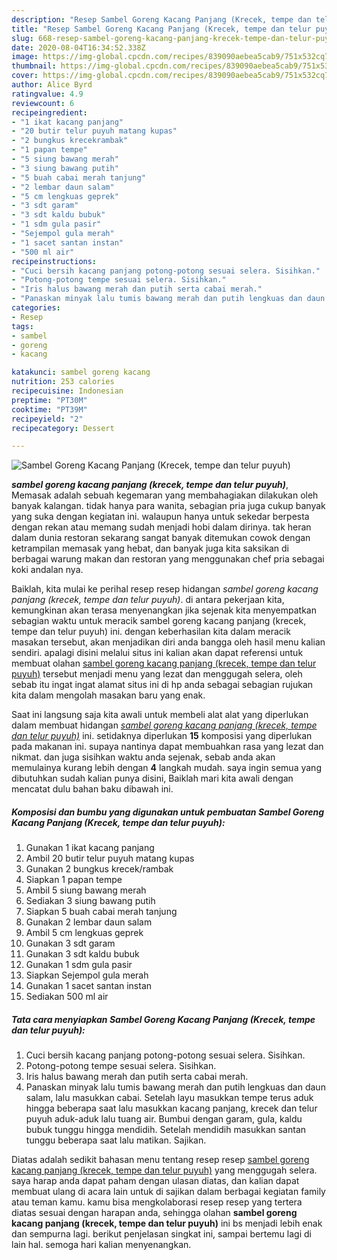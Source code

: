 ```yaml
---
description: "Resep Sambel Goreng Kacang Panjang (Krecek, tempe dan telur puyuh), Bisa Manjain Lidah"
title: "Resep Sambel Goreng Kacang Panjang (Krecek, tempe dan telur puyuh), Bisa Manjain Lidah"
slug: 668-resep-sambel-goreng-kacang-panjang-krecek-tempe-dan-telur-puyuh-bisa-manjain-lidah
date: 2020-08-04T16:34:52.338Z
image: https://img-global.cpcdn.com/recipes/839090aebea5cab9/751x532cq70/sambel-goreng-kacang-panjang-krecek-tempe-dan-telur-puyuh-foto-resep-utama.jpg
thumbnail: https://img-global.cpcdn.com/recipes/839090aebea5cab9/751x532cq70/sambel-goreng-kacang-panjang-krecek-tempe-dan-telur-puyuh-foto-resep-utama.jpg
cover: https://img-global.cpcdn.com/recipes/839090aebea5cab9/751x532cq70/sambel-goreng-kacang-panjang-krecek-tempe-dan-telur-puyuh-foto-resep-utama.jpg
author: Alice Byrd
ratingvalue: 4.9
reviewcount: 6
recipeingredient:
- "1 ikat kacang panjang"
- "20 butir telur puyuh matang kupas"
- "2 bungkus krecekrambak"
- "1 papan tempe"
- "5 siung bawang merah"
- "3 siung bawang putih"
- "5 buah cabai merah tanjung"
- "2 lembar daun salam"
- "5 cm lengkuas geprek"
- "3 sdt garam"
- "3 sdt kaldu bubuk"
- "1 sdm gula pasir"
- "Sejempol gula merah"
- "1 sacet santan instan"
- "500 ml air"
recipeinstructions:
- "Cuci bersih kacang panjang potong-potong sesuai selera. Sisihkan."
- "Potong-potong tempe sesuai selera. Sisihkan."
- "Iris halus bawang merah dan putih serta cabai merah."
- "Panaskan minyak lalu tumis bawang merah dan putih lengkuas dan daun salam, lalu masukkan cabai. Setelah layu masukkan tempe terus aduk hingga beberapa saat lalu masukkan kacang panjang, krecek dan telur puyuh aduk-aduk lalu tuang air. Bumbui dengan garam, gula, kaldu bubuk tunggu hingga mendidih. Setelah mendidih masukkan santan tunggu beberapa saat lalu matikan. Sajikan."
categories:
- Resep
tags:
- sambel
- goreng
- kacang

katakunci: sambel goreng kacang 
nutrition: 253 calories
recipecuisine: Indonesian
preptime: "PT30M"
cooktime: "PT39M"
recipeyield: "2"
recipecategory: Dessert

---
```



![Sambel Goreng Kacang Panjang (Krecek, tempe dan telur puyuh)](https://img-global.cpcdn.com/recipes/839090aebea5cab9/751x532cq70/sambel-goreng-kacang-panjang-krecek-tempe-dan-telur-puyuh-foto-resep-utama.jpg)

<b><i>sambel goreng kacang panjang (krecek, tempe dan telur puyuh)</i></b>, Memasak adalah sebuah kegemaran yang membahagiakan dilakukan oleh banyak kalangan. tidak hanya para wanita, sebagian pria juga cukup banyak yang suka dengan kegiatan ini. walaupun hanya untuk sekedar berpesta dengan rekan atau memang sudah menjadi hobi dalam dirinya. tak heran dalam dunia restoran sekarang sangat banyak ditemukan cowok dengan ketrampilan memasak yang hebat, dan banyak juga kita saksikan di berbagai warung makan dan restoran yang menggunakan chef pria sebagai koki andalan nya.

Baiklah, kita mulai ke perihal resep resep hidangan <i>sambel goreng kacang panjang (krecek, tempe dan telur puyuh)</i>. di antara pekerjaan kita, kemungkinan akan terasa menyenangkan jika sejenak kita menyempatkan sebagian waktu untuk meracik sambel goreng kacang panjang (krecek, tempe dan telur puyuh) ini. dengan keberhasilan kita dalam meracik masakan tersebut, akan menjadikan diri anda bangga oleh hasil menu kalian sendiri. apalagi disini melalui situs ini kalian akan dapat referensi untuk membuat olahan <u>sambel goreng kacang panjang (krecek, tempe dan telur puyuh)</u> tersebut menjadi menu yang lezat dan menggugah selera, oleh sebab itu ingat ingat alamat situs ini di hp anda sebagai sebagian rujukan kita dalam mengolah masakan baru yang enak.




Saat ini langsung saja kita awali untuk membeli alat alat yang diperlukan dalam membuat hidangan <u><i>sambel goreng kacang panjang (krecek, tempe dan telur puyuh)</i></u> ini. setidaknya diperlukan <b>15</b> komposisi yang diperlukan pada makanan ini. supaya nantinya dapat membuahkan rasa yang lezat dan nikmat. dan juga sisihkan waktu anda sejenak, sebab anda akan memulainya kurang lebih dengan <b>4</b> langkah mudah. saya ingin semua yang dibutuhkan sudah kalian punya disini, Baiklah mari kita awali dengan mencatat dulu bahan baku dibawah ini.

<!--inarticleads1-->

##### Komposisi dan bumbu yang digunakan untuk pembuatan Sambel Goreng Kacang Panjang (Krecek, tempe dan telur puyuh):

1. Gunakan 1 ikat kacang panjang
1. Ambil 20 butir telur puyuh matang kupas
1. Gunakan 2 bungkus krecek/rambak
1. Siapkan 1 papan tempe
1. Ambil 5 siung bawang merah
1. Sediakan 3 siung bawang putih
1. Siapkan 5 buah cabai merah tanjung
1. Gunakan 2 lembar daun salam
1. Ambil 5 cm lengkuas geprek
1. Gunakan 3 sdt garam
1. Gunakan 3 sdt kaldu bubuk
1. Gunakan 1 sdm gula pasir
1. Siapkan Sejempol gula merah
1. Gunakan 1 sacet santan instan
1. Sediakan 500 ml air




<!--inarticleads2-->

##### Tata cara menyiapkan Sambel Goreng Kacang Panjang (Krecek, tempe dan telur puyuh):

1. Cuci bersih kacang panjang potong-potong sesuai selera. Sisihkan.
1. Potong-potong tempe sesuai selera. Sisihkan.
1. Iris halus bawang merah dan putih serta cabai merah.
1. Panaskan minyak lalu tumis bawang merah dan putih lengkuas dan daun salam, lalu masukkan cabai. Setelah layu masukkan tempe terus aduk hingga beberapa saat lalu masukkan kacang panjang, krecek dan telur puyuh aduk-aduk lalu tuang air. Bumbui dengan garam, gula, kaldu bubuk tunggu hingga mendidih. Setelah mendidih masukkan santan tunggu beberapa saat lalu matikan. Sajikan.




Diatas adalah sedikit bahasan menu tentang resep resep <u>sambel goreng kacang panjang (krecek, tempe dan telur puyuh)</u> yang menggugah selera. saya harap anda dapat paham dengan ulasan diatas, dan kalian dapat membuat ulang di acara lain untuk di sajikan dalam berbagai kegiatan family atau teman kamu. kamu bisa mengkolaborasi resep resep yang tertera diatas sesuai dengan harapan anda, sehingga olahan <b>sambel goreng kacang panjang (krecek, tempe dan telur puyuh)</b> ini bs menjadi lebih enak dan sempurna lagi. berikut penjelasan singkat ini, sampai bertemu lagi di lain hal. semoga hari kalian menyenangkan.
